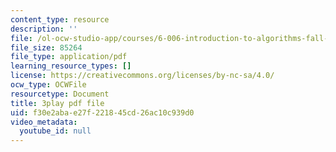 ```yaml
---
content_type: resource
description: ''
file: /ol-ocw-studio-app/courses/6-006-introduction-to-algorithms-fall-2011/f30e2abae27f221845cd26ac10c939d0_QFcyt8fgQMU.pdf
file_size: 85264
file_type: application/pdf
learning_resource_types: []
license: https://creativecommons.org/licenses/by-nc-sa/4.0/
ocw_type: OCWFile
resourcetype: Document
title: 3play pdf file
uid: f30e2aba-e27f-2218-45cd-26ac10c939d0
video_metadata:
  youtube_id: null
---
```

